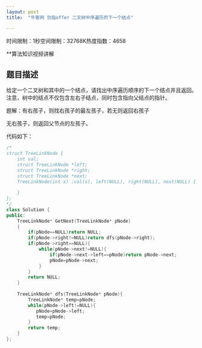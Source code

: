 ```yaml
---
layout: post
title:  "牛客网 剑指offer 二叉树中序遍历的下一个结点"

---
```

时间限制：1秒空间限制：32768K热度指数：4658

**算法知识视频讲解

## 题目描述

给定一个二叉树和其中的一个结点，请找出中序遍历顺序的下一个结点并且返回。注意，树中的结点不仅包含左右子结点，同时包含指向父结点的指针。



题解：有右孩子，则找右孩子的最左孩子，若无则返回右孩子

无右孩子，则返回父节点的左孩子。



代码如下：

```c++
/*
struct TreeLinkNode {
    int val;
    struct TreeLinkNode *left;
    struct TreeLinkNode *right;
    struct TreeLinkNode *next;
    TreeLinkNode(int x) :val(x), left(NULL), right(NULL), next(NULL) {
        
    }
};
*/
class Solution {
public:
    TreeLinkNode* GetNext(TreeLinkNode* pNode)
    {
        if(pNode==NULL)return NULL;
        if(pNode->right!=NULL)return dfs(pNode->right);
        if(pNode->right==NULL){
            while(pNode->next!=NULL){
                if(pNode->next->left==pNode)return pNode->next;
                pNode=pNode->next;
            }
        }
        return NULL;
    }
    
    TreeLinkNode* dfs(TreeLinkNode* pNode){
        TreeLinkNode* temp=pNode;
        while(pNode->left!=NULL){
           pNode=pNode->left;
           temp=pNode;
        }
        return temp;
    }
};
```

